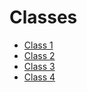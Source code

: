# Classes

- [Class 1](class_1/README.md)
- [Class 2](class_2/README.md)
- [Class 3](class_3/README.md)
- [Class 4](class_4/README.md)
